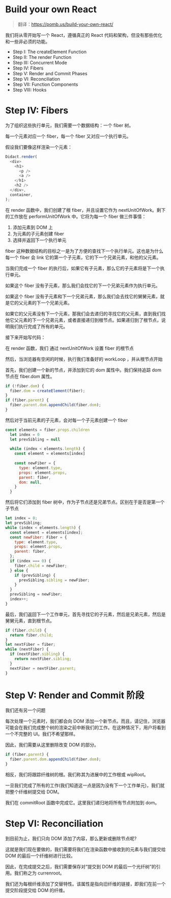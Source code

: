 # Build your own React

> 翻译：<https://pomb.us/build-your-own-react/>

我们将从零开始写一个 React，遵循真正的 React 代码和架构，但没有那些优化和一些非必须的功能。

- Step I: The createElement Function
- Step II: The render Function
- Step III: Concurrent Mode
- Step IV: Fibers
- Step V: Render and Commit Phases
- Step VI: Reconciliation
- Step VII: Function Components
- Step VIII: Hooks

# Step IV: Fibers

为了组织这些执行单元，我们需要一个数据结构：一个 fiber 树。

每一个元素对应一个 fiber，每一个 fiber 又对应一个执行单元。

假设我们要像这样渲染一个元素：

```js
Didact.render(
  <div>
    <h1>
      <p />
      <a />
    </h1>
    <h2 />
  </div>,
  container,
);
```

在 render 函数中，我们创建了根 fiber，并且设置它作为 nextUnitOfWork。剩下的工作放在 performUnitOfWork 中。它将为每一个 fiber 做三件事情：

1. 添加元素到 DOM 上
2. 为元素的子元素创建 fiber
3. 选择并返回下一个执行单元

fiber 这种数据结构的目标之一是为了方便的查找下一个执行单元。这也是为什么每一个 fiber 会 link 它的第一个子元素，它的下一个兄弟元素，和他的父元素。

当我们完成一个 fiber 的执行后，如果它有子元素，那么它的子元素将是下一个执行单元。

如果这个 fiber 没有子元素，那么我们会找它的下一个兄弟元素作为执行单元。

如果这个 fiber 没有子元素和下一个兄弟元素，那么我们会去找它的舅舅元素，就是它的父元素的下一个兄弟元素。

如果它的父元素没有下一个元素，那我们会去递归的寻找它的父元素，直到我们找他它父元素的下一个兄弟元素，或者直接递归到根节点。如果递归到了根节点，说明我们执行完成了所有的单元。

接下来开始写代码：

在 render 函数，我们 通过 nextUnitOfWork 设置 fiber 的根节点

然后，当浏览器有空闲的时候，执行我们准备好的 workLoop ，并从根节点开始

首先，我们创建一个新的节点，并添加到它的 dom 属性中。我们保持追踪 dom 节点在 fiber.dom 属性。

```js
if (!fiber.dom) {
  fiber.dom = createElement(fiber);
}
if (fiber.parent) {
  fiber.parent.dom.appendChild(fiber.dom);
}
```

然后对于当前元素的子元素，会对每一个子元素创建一个 fiber

```js
const elements = fiber.props.children
  let index = 0
  let prevSibling = null
​
  while (index < elements.length) {
    const element = elements[index]
​
    const newFiber = {
      type: element.type,
      props: element.props,
      parent: fiber,
      dom: null,
    }
  }
```

然后将它们添加到 fiber 树中，作为子节点还是兄弟节点。区别在于是否是第一个子节点

```js
let index = 0;
let prevSibling;
while (index < elements.length) {
  const element = elements[index];
  const newFiber: Fiber = {
    type: element.type,
    props: element.props,
    parent: fiber,
  };
  if (index === 0) {
    fiber.child = newFiber;
  } else {
    if (prevSibling) {
      prevSibling.sibling = newFiber;
    }
  }
  prevSibling = newFiber;
  index++;
}
```

最后，我们返回下一个工作单元，首先寻找它的子元素，然后是兄弟元素，然后是舅舅元素，直到根节点。

```js
if (fiber.child) {
  return fiber.child;
}
let nextFiber = fiber;
while (nextFiber) {
  if (nextFiber.sibling) {
    return nextFiber.sibling;
  }
  nextFiber = nextFiber.parent;
}
```

# Step V: Render and Commit 阶段

我们还有另一个问题

每次处理一个元素时，我们都会向 DOM 添加一个新节点。而且，请记住，浏览器可能会在我们完成整个树的渲染之前中断我们的工作。在这种情况下，用户将看到一个不完整的 UI。我们不希望那样。

因此，我们需要从这里删除改变 DOM 的部分。

```js
if (fiber.parent) {
  fiber.parent.dom.appendChild(fiber.dom);
}
```

相反，我们将跟踪纤维树的根。我们称其为进展中的工作根或 wipRoot。

一旦我们完成了所有的工作(我们知道这一点是因为没有下一个工作单元)，我们就把整个纤维树提交给 DOM。

我们在 commitRoot 函数中完成它。这里我们递归地将所有节点附加到 dom。

# Step VI: Reconciliation

到目前为止，我们只向 DOM 添加了内容，那么更新或删除节点呢?

这就是我们现在要做的，我们需要将我们在渲染函数中接收到的元素与我们提交给 DOM 的最后一个纤维树进行比较。

因此，在完成提交之后，我们需要保存对“提交到 DOM 的最后一个光纤树”的引用。我们称之为 currenroot。

我们还为每根纤维添加了交替特性。该属性是指向旧纤维的链接，即我们在前一个提交阶段提交给 DOM 的纤维。
